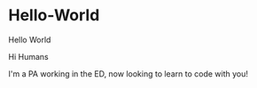 # Hello-World
Hello World 

Hi Humans

I'm a PA working in the ED, now looking to learn to code with you!
